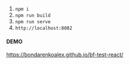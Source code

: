 1. `npm i`
2. `npm run build`
3. `npm run serve`
4. `http://localhost:8082`


#### DEMO
https://bondarenkoalex.github.io/bf-test-react/